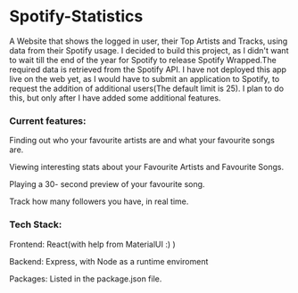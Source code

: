 # Spotify-Statistics

A Website that shows the logged in user, their Top Artists and Tracks, using data from their Spotify usage. I decided to build this project, as I didn't want to wait till the end of the year for Spotify to release Spotify Wrapped.The required data is retrieved from the Spotify API. I have not deployed this app live on the web yet, as I would have to submit an application to Spotify, to request the addition of additional users(The default limit is 25). I plan to do this, but only after I have added some additional features.

### Current features:

Finding out who your favourite artists are and what your favourite songs are.

Viewing interesting stats about your Favourite Artists and Favourite Songs.

Playing a 30- second preview of your favourite song.

Track how many followers you have, in real time.


### Tech Stack:

Frontend: React(with help from MaterialUI :) )

Backend:  Express, with Node as a runtime enviroment

Packages: Listed in the package.json file.

